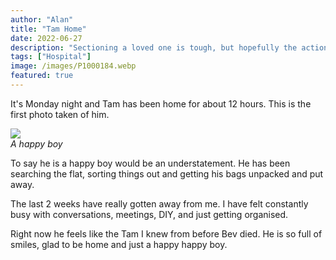 ```yaml
---
author: "Alan"
title: "Tam Home"
date: 2022-06-27
description: "Sectioning a loved one is tough, but hopefully the action has helped."
tags: ["Hospital"]
image: /images/P1000184.webp
featured: true
---
```


It's Monday night and Tam has been home for about 12 hours. This is the first photo taken of him.

<div class="gallery-box">
  <div class="gallery">
    <img src="/images/happyboy.webp">
   </div>
  <em>A happy boy <a href="#" target="_blank"></a></em>
</div>

To say he is a happy boy would be an understatement. He has been searching the flat, sorting things out and getting his bags unpacked and put away. 

The last 2 weeks have really gotten away from me. I have felt constantly busy with conversations, meetings, DIY, and just getting organised. 

Right now he feels like the Tam I knew from before Bev died. He is so full of smiles, glad to be home and just a happy happy boy.